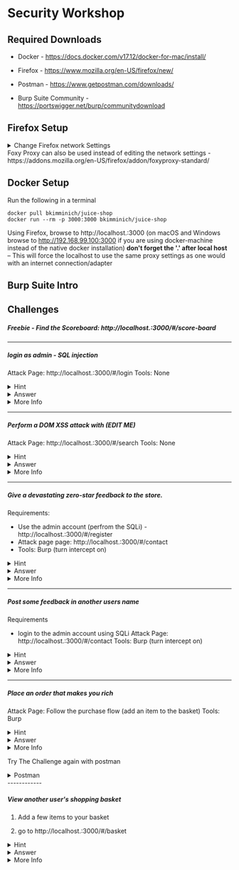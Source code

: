 # Security Workshop

## Required Downloads
* Docker - https://docs.docker.com/v17.12/docker-for-mac/install/

* Firefox - https://www.mozilla.org/en-US/firefox/new/

* Postman - https://www.getpostman.com/downloads/

* Burp Suite Community - https://portswigger.net/burp/communitydownload

## Firefox Setup

<details><summary>Change Firefox network Settings</summary>
<p>
1. Open Firefox's Preferences 
 
 ![image](https://user-images.githubusercontent.com/40209642/69169586-d826c800-0ab5-11ea-94df-35483161338c.png)
 
2. Search 'proxy' and change to settings to the following:

- HTTP Proxy: 127.0.0.1

- port 8080

- check 'Use this proxy server for all protocols'

![image](https://user-images.githubusercontent.com/40209642/69174413-0230b800-0abf-11ea-99c4-6d7294394dd0.png)


3. Open burp → Select Temp project → Next → Start Burp

4. In Burp, click → Proxy → Intercept

5. In the Intercept section, turn Intercept off by clicking the button

![image](https://user-images.githubusercontent.com/40209642/69174547-46bc5380-0abf-11ea-87c6-d7069e0b9204.png)

</p>
</details>
Foxy Proxy can also be used instead of editing the network settings - https://addons.mozilla.org/en-US/firefox/addon/foxyproxy-standard/

## Docker Setup

Run the following in a terminal 

`docker pull bkimminich/juice-shop` <br/>
`docker run --rm -p 3000:3000 bkimminich/juice-shop`

Using Firefox, browse to http://localhost.:3000 (on macOS and Windows browse to http://192.168.99.100:3000 if you are using docker-machine instead of the native docker installation) **don't forget the '.' after local host** – This will force the localhost to use the same proxy settings as one would with an internet connection/adapter

## Burp Suite Intro


## Challenges

##### Freebie - Find the Scoreboard: http://localhost.:3000/#/score-board

------------



##### login as admin - SQL injection
Attack Page: http://localhost.:3000/#/login
Tools: None
<details><summary>Hint</summary>
<p>
Use a SQL injection on the UN field any anything in the password field

SQL injection cheetsheet: https://pentestlab.blog/2012/12/24/sql-injection-authentication-bypass-cheat-sheet/
</p>
</details>

<details><summary>Answer</summary>
<p>
Possible answers

admin' or '1'='1'--

' or 1=1/*

' or 1=1;--

Logout and login as Bender

UN: ' or 1=1 and email like('%bender%');--

PW: Anything will work
</p>
</details>

<details><summary>More Info</summary>
<p>
 
**Explanation**

The application is vulnerable to injection attacks (see OWASP Top 10: A1). Data entered by the user is integrated 1:1 in an SQL command that is otherwise constant. The statement can then be amended/extended as appropriate. The Administrator is the first to appear in the selection list and is therefore logged on.


**Lessons Learned**
User input should always be subject to a sanitizing or validation process on the server side before being processed. Because this case deals with an SQL injection, input data should be adjusted server side by interpretable SQL symbols and instructions. Established functions should be used for this not in-house developments (e.g. self-generated RegEx), because this cannot ensure that all cases have been taken into consideration.

**Prevention **

Use Prepared statements instead of dynamic SQL

- https://en.wikipedia.org/wiki/Prepared_statement

**News**

“Hackers sentenced for SQL injections that cost $300 million” 

https://nakedsecurity.sophos.com/2018/02/19/hackers-sentenced-for-sql-injections-that-cost-300-million/
</p>
</details>

------------
##### Perform a DOM XSS attack with (EDIT ME)
Attack Page: http://localhost.:3000/#/search
Tools: None
<details><summary>Hint</summary>
<p>
The code needs to to be pasted into an input field
</p>
</details>

<details><summary>Answer</summary>
<p>
Click search and paste (EDIT ME) in search field

Press Enter/Search
</p>
</details>

<details><summary>More Info</summary>
<p>
 
**Explanation**

The application is vulnerable for DOM XSS because user input is returned 1:1 by the application just as the user entered it.

**Lessons learned**

'How To Prevent DOM XSS

The primary rule that you must follow to prevent DOM XSS is: sanitize all untrusted data, even if it is only used in client-side scripts. If you have to use user input on your page, always use it in the text context, never as HTML tags or any other potential code.

Avoid methods such as document.innerHTML and instead use safer functions, for example, document.innerText and document.textContent. If you can, entirely avoid using user input, especially if it affects DOM elements such as the document.url, the document.location, or the document.referrer.

Also, keep in mind that DOM XSS and other types of XSS are not mutually exclusive. Your application can be vulnerable to both reflected/stored XSS and DOM XSS. The good news is that if user input is handled properly at the foundation level (e.g. your framework), you should be able to mitigate all XSS vulnerabilities.'

https://www.acunetix.com/blog/web-security-zone/how-to-prevent-dom-based-cross-site-scripting/

**News**

"Hackers exploit cross-site scripting vulnerability in WordPress plugin to attack Mailgun site” https://www.computing.co.uk/ctg/news/3074027/hackers-exploit-cross-site-scripting-vulnerability-in-wordpress-plugin-to-attack-mailgun-site
</p>
</details>


------------

##### Give a devastating zero-star feedback to the store. 
Requirements:
- Use the admin account (perfrom the SQLi) - http://localhost.:3000/#/register
- Attack page page: http://localhost.:3000/#/contact
- Tools: Burp (turn intercept on)

<details><summary>Hint</summary>
<p>
1. Navigate to the contact page
2. Open Burp and turn 'Intercept' to ON
3. view the request
</p>
</details>

<details><summary>Answer</summary>
<p>
Change request from:

`{"UserId":1,"captchaId":21,"captcha":"9","comment":"this juice is grossssss","rating":1}`

TO (rating was changed from 1 to 0)

`{"UserId":1,"captchaId":21,"captcha":"9","comment":"this juice is grossssss","rating":0}`
 
</p>
</details>

<details><summary>More Info</summary>
<p>
**Lessons Learned:**

The user rating is not being checked on the backend. It should be checking for a rating between 1-5.
</p>
</details>

------------

##### Post some feedback in another users name

Requirements
- login to the admin account using SQLi
Attack Page:  http://localhost.:3000/#/contact
Tools: Burp (turn intercept on)

<details><summary>Hint</summary>
<p>
Navigate to the contact page

Open Burp and turn 'Intercept' to ON

view the request
</p>
</details>

<details><summary>Answer</summary>
<p>
Change request from:

`{"UserId":16,"captchaId":14,"captcha":"21","comment":"test","rating":1}
(change the userid)`

`{"UserId":2,"captchaId":14,"captcha":"21","comment":"test","rating":1}`
</p>
</details>

<details><summary>More Info</summary>
<p>
 
**Lessons Learned**

The user does have a valid account but should not be able to access another users information.

"Insecure Direct Object References occur when an application provides direct access to objects based on user-supplied input. As a result of this vulnerability attackers can bypass authorization and access resources in the system directly, for example database records or files.

https://www.owasp.org/index.php/Testing_for_Insecure_Direct_Object_References_(OTG-AUTHZ-004)

**Prevention:**

The application should perform an access control check to ensure the user is authorized for the request object or service

**News**

https://krebsonsecurity.com/2018/04/panerabread-com-leaks-millions-of-customer-records/

"some of the customer records include unique identifiers that increment by one for each new record, making it potentially simple for someone to scrape all available customer accounts. The format of the database also lets anyone search for customers via a variety of data points, including by phone number.”
</p>
</details>


------------

##### Place an order that makes you rich

Attack Page: Follow the purchase flow (add an item to the basket)
Tools: Burp
<details><summary>Hint</summary>
<p>
1. Open Burp and turn ‘Intercept’ to ON
2. add an item(s) to your basket 
3. View the requests
NOTE: this is a bit tricky – it has to do with how many you are buying… or how many they are giving you

</p>
</details>

<details><summary>Answer</summary>
<p>
Change the request from

`{"ProductId":24,"BasketId":"6","quantity":10}`
to
`{"ProductId":24,"BasketId":"6","quantity":-100}`
click forward and check your basket
</p>
</details>

<details><summary>More Info</summary>
<p>
**Prevention**

Validate the the quality is a reasonable positive number

**Story**

Shuttle company
</p>
</details>

Try The Challenge again with postman
<details><summary>Postman</summary>
<p>
1.Log in as any user.
2. Put at least one item into your shopping basket.
3. Note that reducing the quantity of a basket item below 1 is not possible via the UI
4. When changing the quantity via the UI, you will notice PUT requests to http://localhost:3000/api/BasketItems/{id} in the 5. Network tab of your DevTools
5. Memorize the `{id}` of any item in your basket
6. Copy your `Authorization` header from any HTTP request submitted via browser.
7. Submit a `PUT` request to http://localhost:3000/api/BasketItems/{id} replacing `{id}` with the memorized number from 5. and with:
`{"quantity": -100}` as body,

`application/json` as `Content-Type`

and `Bearer ?` as `Authorization` header, replacing the `?` with the token you copied from the browser.
Dev Tools View

(EDIT ME PIC)

Postman

Authorization Tab


</p>
</details>
------------

##### View another user's shopping basket

1. Add a few items to your basket 

2. go to http://localhost.:3000/#/basket 


<details><summary>Hint</summary>
<p>
Check out the storage tab

</p>
</details>

<details><summary>Answer</summary>
<p>
in ‘Session Storage’ change the ‘bid’ value to a lower number (if this were a real app you could also change it to a higher number)
</p>
</details>

<details><summary>More Info</summary>
<p>
 
**Lessons Learned**

The user does have a valid account but should not be able to access another users basket

“Insecure Direct Object References occur when an application provides direct access to objects based on user-supplied input. As a result of this vulnerability attackers can bypass authorization and access resources in the system directly, for example database records or files.

-https://www.owasp.org/index.php/Testing_for_Insecure_Direct_Object_References_(OTG-AUTHZ-004)

**Prevention**

The application should perform an access control check to ensure the user is authorized for the request object or service

**News**

https://krebsonsecurity.com/2018/04/panerabread-com-leaks-millions-of-customer-records/

“some of the customer records include unique identifiers that increment by one for each new record, making it potentially simple for someone to scrape all available customer accounts. The format of the database also lets anyone search for customers via a variety of data points, including by phone number.”
</p>
</details>


